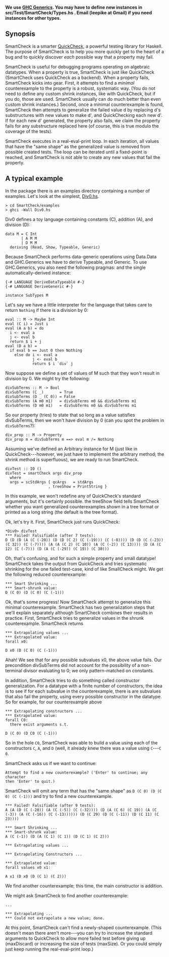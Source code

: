 **We use [GHC
  Generics](http://www.haskell.org/ghc/docs/7.4.1/html/libraries/ghc-prim-0.2.0.0/GHC-Generics.html).
  You may have to define new instances in src/Test/SmartCheck/Types.hs .  Email
  (leepike at Gmail) if you need instances for other types.**

Synopsis
--------------------------------

SmartCheck is a smarter
[QuickCheck](http://hackage.haskell.org/package/QuickCheck), a powerful testing
library for Haskell.  The purpose of SmartCheck is to help you more quickly get
to the heart of a bug and to quickly discover _each_ possible way that a
property may fail.

SmartCheck is useful for debugging programs operating on algebraic datatypes.
When a property is true, SmartCheck is just like QuickCheck (SmartCheck uses
QuickCheck as a backend).  When a property fails, SmartCheck kicks into gear.
First, it attempts to find a _minimal_ counterexample to the property is a
robust, systematic way.  (You do not need to define any custom shrink instances,
like with QuickCheck, but if you do, those are used.  SmartCheck usually can do
much better than even custom shrink instances.)  Second, once a minimal
counterexample is found, SmartCheck then attempts to generalize the failed value
d by replacing d's substructures with new values to make d', and QuickChecking
each new d'.  If for each new d' generated, the property also fails, we claim
the property fails for any substructure replaced here (of course, this is true
modulo the coverage of the tests).

SmartCheck executes in a real-eval-print loop.  In each iteration, all values
that have the "same shape" as the generalized value is removed from possible
created tests.  The loop can be iterated until a fixed-point is reached, and
SmartCheck is not able to create any new values that fail the property.

A typical example
--------------------------------

In the package there is an examples directory containing a number of examples.
Let's look at the simplest,
[Div0.hs](https://github.com/leepike/SmartCheck/blob/master/examples/Div0.hs).

    > cd SmartCheck/examples
    > ghci -Wall Div0.hs

Div0 defines a toy language containing constants (C), addition (A), and division
(D):

    data M = C Int
           | A M M
           | D M M
      deriving (Read, Show, Typeable, Generic)

Because SmartCheck performs data-generic operations using Data.Data and
GHC.Generics we have to derive Typeable, and Generic.  To use GHC.Generics, you
also need the following pragmas: and the single automatically-derived instance:

    {-# LANGUAGE DeriveDataTypeable #-}
    {-# LANGUAGE DeriveGeneric #-}

    instance SubTypes M 

Let's say we have a little interpreter for the language that takes care to
return `Nothing` if there is a division by 0:

    eval :: M -> Maybe Int
    eval (C i) = Just i
    eval (A a b) = do
      i <- eval a 
      j <- eval b
      return $ i + j
    eval (D a b) = 
      if eval b == Just 0 then Nothing 
        else do i <- eval a 
                j <- eval b
                return $ i `div` j

Now suppose we define a set of values of M such that they won't result in
division by 0.  We might try the following:

    divSubTerms :: M -> Bool
    divSubTerms (C _)       = True
    divSubTerms (D _ (C 0)) = False
    divSubTerms (A m0 m1)   = divSubTerms m0 && divSubTerms m1
    divSubTerms (D m0 m1)   = divSubTerms m0 && divSubTerms m1

So our property (tries) to state that so long as a value satisfies divSubTerms,
then we won't have division by 0 (can you spot the problem in `divSubTerms`?):

    div_prop :: M -> Property
    div_prop m = divSubTerms m ==> eval m /= Nothing

Assuming we've defined an Arbitrary instance for M (just like in
QuickCheck---however, we just have to implement the arbitrary method; the shrink
method is superfluous), we are ready to run SmartCheck.

    divTest :: IO ()
    divTest = smartCheck args div_prop
      where 
      args = scStdArgs { qcArgs   = stdArgs 
                       , treeShow = PrintString }

In this example, we won't redefine any of QuickCheck's standard arguments, but
it's certainly possible.  the treeShow field tells SmartCheck whether you want
generalized counterexamples shown in a tree format or printed as a long string
(the default is the tree format).

Ok, let's try it.  First, SmartCheck just runs QuickCheck:

    *Div0> divTest 
    *** Failed! Falsifiable (after 7 tests):
    D (D (D (A (C (-20)) (D (D (C 2) (C (-19))) (C (-8)))) (D (D (C (-23)) (C 32)) (C (-7)))) (A (A (C 2) (C 10)) (A (C (-2)) (C 13)))) (D (A (C 12) (C (-7))) (D (A (C (-29)) (C 19)) (C 30)))

Oh, that's confusing, and for such a simple property and small datatype!
SmartCheck takes the output from QuickCheck and tries systematic shrinking for
the one failed test-case, kind of like SmallCheck might.  We get the following
reduced counterexample:

    *** Smart Shrinking ... 
    *** Smart-shrunk value:
    D (C 0) (D (C 0) (C (-1)))

Ok, that's some progress!  Now SmartCheck attempt to generalize this minimal
counterexample.  SmartCheck has two generalization steps that we'll explain
separately although SmartCheck combines their results in practice.  First,
SmartCheck tries to generalize values in the shrunk counterexample.  SmartCheck
returns 

    *** Extrapolating values ...
    *** Extrapolated value:
    forall x0:

    D x0 (D (C 0) (C (-1)))

Ahah!  We see that for any possible subvalues x0, the above value fails.  Our
precondition divSubTerms did not account for the possibility of a non-terminal
divisor evaluating to 0; we only pattern-matched on constants.

In addition, SmartCheck tries to do something called constructor generalization.
For a datatype with a finite number of constructors, the idea is to see if for
each subvalue in the counterexample, there is are subvalues that also fail the
property, using every possible constructor in the datatype.  So for example, for
our counterexample above

    *** Extrapolating constructors ...
    *** Extrapolated value:
    forall C0:
      there exist arguments s.t.

    D (C 0) (D C0 (C (-1)))

So in the hole `C0`, SmartCheck was able to build a value using each of the
constructors `C`, `A`, and `D` (well, it already knew there was a value using
`C`---`C 0`.  

SmartCheck asks us if we want to continue:

    Attempt to find a new counterexample? ('Enter' to continue; any character
    then 'Enter' to quit.)

SmartCheck will omit any term that has the "same shape" as `D (C 0) (D (C 0) (C (-1)))` and try to find a new counterexample.

    *** Failed! Falsifiable (after 9 tests):  
    A (A (D (C (-20)) (A (C (-5)) (C (-32)))) (D (A (C 6) (C 19)) (A (C (-3)) (A (C (-16)) (C (-13)))))) (D (C 29) (D (C (-11)) (D (C 11) (C 23))))

    *** Smart Shrinking ... 
    *** Smart-shrunk value:
    A (C (-1)) (D (A (C 1) (C 1)) (D (C 1) (C 2)))

    *** Extrapolating values ...

    *** Extrapolating Constructors ...

    *** Extrapolated value:
    forall values x0 x1:

    A x1 (D x0 (D (C 1) (C 2)))

We find another counterexample; this time, the main constructor is addition.

We might ask SmartCheck to find another counterexample: 

    ...

    *** Extrapolating ...
    *** Could not extrapolate a new value; done.

At this point, SmartCheck can't find a newly-shaped counterexample.  (This
doesn't mean there aren't more---you can try to increase the standard arguments
to QuickCheck to allow more failed test before giving up (maxDiscard) or
increasing the size of tests (maxSize).  Or you could simply just keep running
the real-eval-print loop.)
